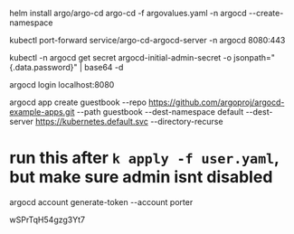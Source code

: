 helm install argo/argo-cd argo-cd -f argovalues.yaml -n argocd --create-namespace

kubectl port-forward service/argo-cd-argocd-server -n argocd 8080:443

kubectl -n argocd get secret argocd-initial-admin-secret -o jsonpath="{.data.password}" | base64 -d

argocd login localhost:8080

argocd app create guestbook --repo https://github.com/argoproj/argocd-example-apps.git --path guestbook --dest-namespace default --dest-server https://kubernetes.default.svc --directory-recurse

# run this after `k apply -f user.yaml`, but make sure admin isnt disabled

argocd account generate-token --account porter

wSPrTqH54gzg3Yt7
